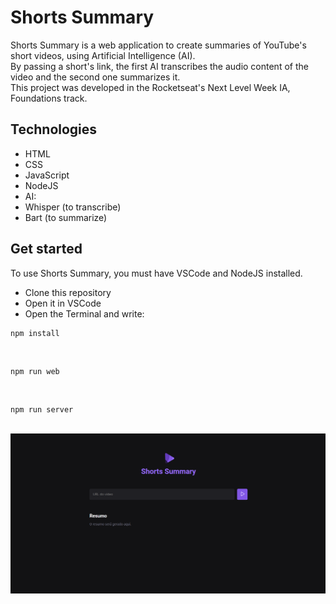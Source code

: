 # Shorts Summary

Shorts Summary is a web application to create summaries of YouTube's short videos, using Artificial Intelligence (AI). <br>
By passing a short's link, the first AI transcribes the audio content of the video and the second one summarizes it. <br>
This project was developed in the Rocketseat's Next Level Week IA, Foundations track.

## Technologies

- HTML <br>
- CSS <br>
- JavaScript <br>
- NodeJS <br>
- AI: <br>
- Whisper (to transcribe) <br>
- Bart (to summarize) <br>

## Get started

To use Shorts Summary, you must have VSCode and NodeJS installed.

- Clone this repository <br>
- Open it in VSCode <br>
- Open the Terminal and write: <br>

```
npm install
```

<br>

```
npm run web
```

<br>

```
npm run server
```

<br>
<img src="./public/project.png" alt="Shorts Summary">
